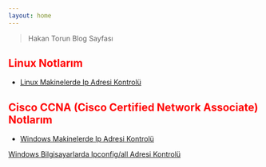 ```yaml
---
layout: home
---
```


> Hakan Torun Blog Sayfası

## <span style="color:red">Linux Notlarım<span>

- [Linux Makinelerde Ip Adresi Kontrolü](https://hakantr046.github.io/linux/linux/2022/10/16/linux-ip-adresi-kontrol-etme.html)


## <span style="color:red">Cisco CCNA (Cisco Certified Network Associate) Notlarım<span>

- [Windows Makinelerde Ip Adresi Kontrolü](https://hakantr046.github.io/ccna/ccna/2022/10/16/pc-ip-adresi-kontrol-etme.html)

[Windows Bilgisayarlarda Ipconfig/all Adresi Kontrolü](https://hakantr046.github.io/ccna/ccna/2022/10/16/ipconfigall-kontrol-etme.html)